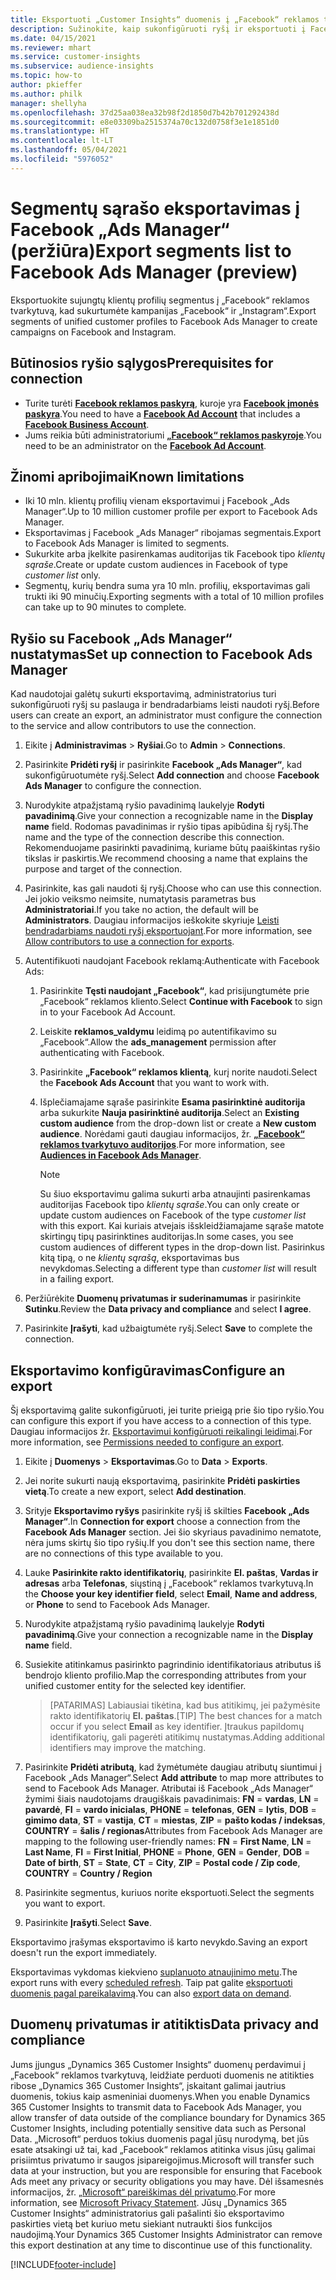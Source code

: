 ```yaml
---
title: Eksportuoti „Customer Insights“ duomenis į „Facebook“ reklamos tvarkytuvą
description: Sužinokite, kaip sukonfigūruoti ryšį ir eksportuoti į Facebook „Ads Manager“.
ms.date: 04/15/2021
ms.reviewer: mhart
ms.service: customer-insights
ms.subservice: audience-insights
ms.topic: how-to
author: pkieffer
ms.author: philk
manager: shellyha
ms.openlocfilehash: 37d25aa038ea32b98f2d1850d7b42b701292438d
ms.sourcegitcommit: e8e03309ba2515374a70c132d0758f3e1e1851d0
ms.translationtype: HT
ms.contentlocale: lt-LT
ms.lasthandoff: 05/04/2021
ms.locfileid: "5976052"
---
```

# <a name="export-segments-list-to-facebook-ads-manager-preview"></a><span data-ttu-id="a0ae5-103">Segmentų sąrašo eksportavimas į Facebook „Ads Manager“ (peržiūra)</span><span class="sxs-lookup"><span data-stu-id="a0ae5-103">Export segments list to Facebook Ads Manager (preview)</span></span>

<span data-ttu-id="a0ae5-104">Eksportuokite sujungtų klientų profilių segmentus į „Facebook“ reklamos tvarkytuvą, kad sukurtumėte kampanijas „Facebook“ ir „Instagram“.</span><span class="sxs-lookup"><span data-stu-id="a0ae5-104">Export segments of unified customer profiles to Facebook Ads Manager to create campaigns on Facebook and Instagram.</span></span>

## <a name="prerequisites-for-connection"></a><span data-ttu-id="a0ae5-105">Būtinosios ryšio sąlygos</span><span class="sxs-lookup"><span data-stu-id="a0ae5-105">Prerequisites for connection</span></span>

- <span data-ttu-id="a0ae5-106">Turite turėti [**Facebook reklamos paskyrą**](https://www.facebook.com/business/learn/lessons/step-by-step-ads-manager-account), kuroje yra [**Facebook įmonės paskyra**](https://business.facebook.com/).</span><span class="sxs-lookup"><span data-stu-id="a0ae5-106">You need to have a [**Facebook Ad Account**](https://www.facebook.com/business/learn/lessons/step-by-step-ads-manager-account) that includes a [**Facebook Business Account**](https://business.facebook.com/).</span></span>
- <span data-ttu-id="a0ae5-107">Jums reikia būti administratoriumi [**„Facebook“ reklamos paskyroje**](https://www.facebook.com/business/learn/lessons/step-by-step-ads-manager-account).</span><span class="sxs-lookup"><span data-stu-id="a0ae5-107">You need to be an administrator on the [**Facebook Ad Account**](https://www.facebook.com/business/learn/lessons/step-by-step-ads-manager-account).</span></span>

## <a name="known-limitations"></a><span data-ttu-id="a0ae5-108">Žinomi apribojimai</span><span class="sxs-lookup"><span data-stu-id="a0ae5-108">Known limitations</span></span>

- <span data-ttu-id="a0ae5-109">Iki 10 mln. klientų profilių vienam eksportavimui į Facebook „Ads Manager“.</span><span class="sxs-lookup"><span data-stu-id="a0ae5-109">Up to 10 million customer profile per export to Facebook Ads Manager.</span></span>
- <span data-ttu-id="a0ae5-110">Eksportavimas į Facebook „Ads Manager“ ribojamas segmentais.</span><span class="sxs-lookup"><span data-stu-id="a0ae5-110">Export to Facebook Ads Manager is limited to segments.</span></span>
- <span data-ttu-id="a0ae5-111">Sukurkite arba įkelkite pasirenkamas auditorijas tik Facebook tipo *klientų sąraše*.</span><span class="sxs-lookup"><span data-stu-id="a0ae5-111">Create or update custom audiences in Facebook of type *customer list* only.</span></span>
- <span data-ttu-id="a0ae5-112">Segmentų, kurių bendra suma yra 10 mln. profilių, eksportavimas gali trukti iki 90 minučių.</span><span class="sxs-lookup"><span data-stu-id="a0ae5-112">Exporting segments with a total of 10 million profiles can take up to 90 minutes to complete.</span></span>

## <a name="set-up-connection-to-facebook-ads-manager"></a><span data-ttu-id="a0ae5-113">Ryšio su Facebook „Ads Manager“ nustatymas</span><span class="sxs-lookup"><span data-stu-id="a0ae5-113">Set up connection to Facebook Ads Manager</span></span>

<span data-ttu-id="a0ae5-114">Kad naudotojai galėtų sukurti eksportavimą, administratorius turi sukonfigūruoti ryšį su paslauga ir bendradarbiams leisti naudoti ryšį.</span><span class="sxs-lookup"><span data-stu-id="a0ae5-114">Before users can create an export, an administrator must configure the connection to the service and allow contributors to use the connection.</span></span>

1. <span data-ttu-id="a0ae5-115">Eikite į **Administravimas** > **Ryšiai**.</span><span class="sxs-lookup"><span data-stu-id="a0ae5-115">Go to **Admin** > **Connections**.</span></span>

1. <span data-ttu-id="a0ae5-116">Pasirinkite **Pridėti ryšį** ir pasirinkite **Facebook „Ads Manager“**, kad sukonfigūruotumėte ryšį.</span><span class="sxs-lookup"><span data-stu-id="a0ae5-116">Select **Add connection** and choose **Facebook Ads Manager** to configure the connection.</span></span>

1. <span data-ttu-id="a0ae5-117">Nurodykite atpažįstamą ryšio pavadinimą laukelyje **Rodyti pavadinimą**.</span><span class="sxs-lookup"><span data-stu-id="a0ae5-117">Give your connection a recognizable name in the **Display name** field.</span></span> <span data-ttu-id="a0ae5-118">Rodomas pavadinimas ir ryšio tipas apibūdina šį ryšį.</span><span class="sxs-lookup"><span data-stu-id="a0ae5-118">The name and the type of the connection describe this connection.</span></span> <span data-ttu-id="a0ae5-119">Rekomenduojame pasirinkti pavadinimą, kuriame būtų paaiškintas ryšio tikslas ir paskirtis.</span><span class="sxs-lookup"><span data-stu-id="a0ae5-119">We recommend choosing a name that explains the purpose and target of the connection.</span></span>

1. <span data-ttu-id="a0ae5-120">Pasirinkite, kas gali naudoti šį ryšį.</span><span class="sxs-lookup"><span data-stu-id="a0ae5-120">Choose who can use this connection.</span></span> <span data-ttu-id="a0ae5-121">Jei jokio veiksmo neimsite, numatytasis parametras bus **Administratoriai**.</span><span class="sxs-lookup"><span data-stu-id="a0ae5-121">If you take no action, the default will be **Administrators**.</span></span> <span data-ttu-id="a0ae5-122">Daugiau informacijos ieškokite skyriuje [Leisti bendradarbiams naudoti ryšį eksportuojant](connections.md#allow-contributors-to-use-a-connection-for-exports).</span><span class="sxs-lookup"><span data-stu-id="a0ae5-122">For more information, see [Allow contributors to use a connection for exports](connections.md#allow-contributors-to-use-a-connection-for-exports).</span></span>

1. <span data-ttu-id="a0ae5-123">Autentifikuoti naudojant Facebook reklamą:</span><span class="sxs-lookup"><span data-stu-id="a0ae5-123">Authenticate with Facebook Ads:</span></span> 

   1. <span data-ttu-id="a0ae5-124">Pasirinkite **Tęsti naudojant „Facebook“**, kad prisijungtumėte prie „Facebook“ reklamos kliento.</span><span class="sxs-lookup"><span data-stu-id="a0ae5-124">Select **Continue with Facebook** to sign in to your Facebook Ad Account.</span></span>

   1. <span data-ttu-id="a0ae5-125">Leiskite **reklamos_valdymu** leidimą po autentifikavimo su „Facebook“.</span><span class="sxs-lookup"><span data-stu-id="a0ae5-125">Allow the **ads_management** permission after authenticating with Facebook.</span></span>

   1. <span data-ttu-id="a0ae5-126">Pasirinkite **„Facebook“ reklamos klientą**, kurį norite naudoti.</span><span class="sxs-lookup"><span data-stu-id="a0ae5-126">Select the **Facebook Ads Account** that you want to work with.</span></span>

   1. <span data-ttu-id="a0ae5-127">Išplečiamajame sąraše pasirinkite **Esama pasirinktinė auditorija** arba sukurkite **Nauja pasirinktinė auditorija**.</span><span class="sxs-lookup"><span data-stu-id="a0ae5-127">Select an **Existing custom audience** from the drop-down list or create a **New custom audience**.</span></span> <span data-ttu-id="a0ae5-128">Norėdami gauti daugiau informacijos, žr. [**„Facebook“ reklamos tvarkytuvo auditorijos**](https://www.facebook.com/business/help/744354708981227?id=2469097953376494).</span><span class="sxs-lookup"><span data-stu-id="a0ae5-128">For more information, see [**Audiences in Facebook Ads Manager**](https://www.facebook.com/business/help/744354708981227?id=2469097953376494).</span></span>
      > [!NOTE]
      > <span data-ttu-id="a0ae5-129">Su šiuo eksportavimu galima sukurti arba atnaujinti pasirenkamas auditorijas Facebook tipo *klientų sąraše*.</span><span class="sxs-lookup"><span data-stu-id="a0ae5-129">You can only create or update custom audiences on Facebook of the type *customer list* with this export.</span></span> <span data-ttu-id="a0ae5-130">Kai kuriais atvejais išskleidžiamajame sąraše matote skirtingų tipų pasirinktines auditorijas.</span><span class="sxs-lookup"><span data-stu-id="a0ae5-130">In some cases, you see custom audiences of different types in the drop-down list.</span></span> <span data-ttu-id="a0ae5-131">Pasirinkus kitą tipą, o ne *klientų sąrašą*, eksportavimas bus nevykdomas.</span><span class="sxs-lookup"><span data-stu-id="a0ae5-131">Selecting a different type than *customer list* will result in a failing export.</span></span> 

1. <span data-ttu-id="a0ae5-132">Peržiūrėkite **Duomenų privatumas ir suderinamumas** ir pasirinkite **Sutinku**.</span><span class="sxs-lookup"><span data-stu-id="a0ae5-132">Review the **Data privacy and compliance** and select **I agree**.</span></span>

1. <span data-ttu-id="a0ae5-133">Pasirinkite **Įrašyti**, kad užbaigtumėte ryšį.</span><span class="sxs-lookup"><span data-stu-id="a0ae5-133">Select **Save** to complete the connection.</span></span>

## <a name="configure-an-export"></a><span data-ttu-id="a0ae5-134">Eksportavimo konfigūravimas</span><span class="sxs-lookup"><span data-stu-id="a0ae5-134">Configure an export</span></span>

<span data-ttu-id="a0ae5-135">Šį eksportavimą galite sukonfigūruoti, jei turite prieigą prie šio tipo ryšio.</span><span class="sxs-lookup"><span data-stu-id="a0ae5-135">You can configure this export if you have access to a connection of this type.</span></span> <span data-ttu-id="a0ae5-136">Daugiau informacijos žr. [Eksportavimui konfigūruoti reikalingi leidimai](export-destinations.md#set-up-a-new-export).</span><span class="sxs-lookup"><span data-stu-id="a0ae5-136">For more information, see [Permissions needed to configure an export](export-destinations.md#set-up-a-new-export).</span></span>

1. <span data-ttu-id="a0ae5-137">Eikite į **Duomenys** > **Eksportavimas**.</span><span class="sxs-lookup"><span data-stu-id="a0ae5-137">Go to **Data** > **Exports**.</span></span>

1. <span data-ttu-id="a0ae5-138">Jei norite sukurti naują eksportavimą, pasirinkite **Pridėti paskirties vietą**.</span><span class="sxs-lookup"><span data-stu-id="a0ae5-138">To create a new export, select **Add destination**.</span></span> 

1. <span data-ttu-id="a0ae5-139">Srityje **Eksportavimo ryšys** pasirinkite ryšį iš skilties **Facebook „Ads Manager“**.</span><span class="sxs-lookup"><span data-stu-id="a0ae5-139">In **Connection for export** choose a connection from the **Facebook Ads Manager** section.</span></span> <span data-ttu-id="a0ae5-140">Jei šio skyriaus pavadinimo nematote, nėra jums skirtų šio tipo ryšių.</span><span class="sxs-lookup"><span data-stu-id="a0ae5-140">If you don't see this section name, there are no connections of this type available to you.</span></span>

1. <span data-ttu-id="a0ae5-141">Lauke **Pasirinkite rakto identifikatorių**, pasirinkite **El. paštas**, **Vardas ir adresas** arba **Telefonas**, siųstiną į „Facebook“ reklamos tvarkytuvą.</span><span class="sxs-lookup"><span data-stu-id="a0ae5-141">In the **Choose your key identifier field**, select **Email**, **Name and address**, or **Phone** to send to Facebook Ads Manager.</span></span> 

1. <span data-ttu-id="a0ae5-142">Nurodykite atpažįstamą ryšio pavadinimą laukelyje **Rodyti pavadinimą**.</span><span class="sxs-lookup"><span data-stu-id="a0ae5-142">Give your connection a recognizable name in the **Display name** field.</span></span>

1. <span data-ttu-id="a0ae5-143">Susiekite atitinkamus pasirinkto pagrindinio identifikatoriaus atributus iš bendrojo kliento profilio.</span><span class="sxs-lookup"><span data-stu-id="a0ae5-143">Map the corresponding attributes from your unified customer entity for the selected key identifier.</span></span>
   > <span data-ttu-id="a0ae5-144">[PATARIMAS] Labiausiai tikėtina, kad bus atitikimų, jei pažymėsite rakto identifikatorių **El. paštas**.</span><span class="sxs-lookup"><span data-stu-id="a0ae5-144">[TIP] The best chances for a match occur if you select **Email** as key identifier.</span></span> <span data-ttu-id="a0ae5-145">Įtraukus papildomų identifikatorių, gali pagerėti atitikimų nustatymas.</span><span class="sxs-lookup"><span data-stu-id="a0ae5-145">Adding additional identifiers may improve the matching.</span></span>

1. <span data-ttu-id="a0ae5-146">Pasirinkite **Pridėti atributą**, kad žymėtumėte daugiau atributų siuntimui į Facebook „Ads Manager“.</span><span class="sxs-lookup"><span data-stu-id="a0ae5-146">Select **Add attribute** to map more attributes to send to Facebook Ads Manager.</span></span> <span data-ttu-id="a0ae5-147">Atributai iš Facebook „Ads Manager“ žymimi šiais naudotojams draugiškais pavadinimais: **FN** = **vardas**, **LN** = **pavardė**, **FI** = **vardo inicialas**, **PHONE** = **telefonas**, **GEN** = **lytis**, **DOB** = **gimimo data**, **ST** = **vastija**, **CT** = **miestas**, **ZIP** = **pašto kodas / indeksas**, **COUNTRY** = **šalis / regionas**</span><span class="sxs-lookup"><span data-stu-id="a0ae5-147">Attributes from Facebook Ads Manager are mapping to the following user-friendly names: **FN** = **First Name**, **LN** = **Last Name**, **FI** = **First Initial**, **PHONE** = **Phone**, **GEN** = **Gender**, **DOB** = **Date of birth**, **ST** = **State**, **CT** = **City**, **ZIP** = **Postal code / Zip code**, **COUNTRY** = **Country / Region**</span></span>

1. <span data-ttu-id="a0ae5-148">Pasirinkite segmentus, kuriuos norite eksportuoti.</span><span class="sxs-lookup"><span data-stu-id="a0ae5-148">Select the segments you want to export.</span></span>

1. <span data-ttu-id="a0ae5-149">Pasirinkite **Įrašyti**.</span><span class="sxs-lookup"><span data-stu-id="a0ae5-149">Select **Save**.</span></span>

<span data-ttu-id="a0ae5-150">Eksportavimo įrašymas eksportavimo iš karto nevykdo.</span><span class="sxs-lookup"><span data-stu-id="a0ae5-150">Saving an export doesn't run the export immediately.</span></span>

<span data-ttu-id="a0ae5-151">Eksportavimas vykdomas kiekvieno [suplanuoto atnaujinimo metu](system.md#schedule-tab).</span><span class="sxs-lookup"><span data-stu-id="a0ae5-151">The export runs with every [scheduled refresh](system.md#schedule-tab).</span></span> <span data-ttu-id="a0ae5-152">Taip pat galite [eksportuoti duomenis pagal pareikalavimą](export-destinations.md#run-exports-on-demand).</span><span class="sxs-lookup"><span data-stu-id="a0ae5-152">You can also [export data on demand](export-destinations.md#run-exports-on-demand).</span></span> 

## <a name="data-privacy-and-compliance"></a><span data-ttu-id="a0ae5-153">Duomenų privatumas ir atitiktis</span><span class="sxs-lookup"><span data-stu-id="a0ae5-153">Data privacy and compliance</span></span>

<span data-ttu-id="a0ae5-154">Jums įjungus „Dynamics 365 Customer Insights“ duomenų perdavimui į „Facebook“ reklamos tvarkytuvą, leidžiate perduoti duomenis ne atitikties ribose „Dynamics 365 Customer Insights“, įskaitant galimai jautrius duomenis, tokius kaip asmeniniai duomenys.</span><span class="sxs-lookup"><span data-stu-id="a0ae5-154">When you enable Dynamics 365 Customer Insights to transmit data to Facebook Ads Manager, you allow transfer of data outside of the compliance boundary for Dynamics 365 Customer Insights, including potentially sensitive data such as Personal Data.</span></span> <span data-ttu-id="a0ae5-155">„Microsoft“ perduos tokius duomenis pagal jūsų nurodymą, bet jūs esate atsakingi už tai, kad „Facebook“ reklamos atitinka visus jūsų galimai prisiimtus privatumo ir saugos įsipareigojimus.</span><span class="sxs-lookup"><span data-stu-id="a0ae5-155">Microsoft will transfer such data at your instruction, but you are responsible for ensuring that Facebook Ads meet any privacy or security obligations you may have.</span></span> <span data-ttu-id="a0ae5-156">Dėl išsamesnės informacijos, žr. [„Microsoft“ pareiškimas dėl privatumo](https://go.microsoft.com/fwlink/?linkid=396732).</span><span class="sxs-lookup"><span data-stu-id="a0ae5-156">For more information, see [Microsoft Privacy Statement](https://go.microsoft.com/fwlink/?linkid=396732).</span></span>
<span data-ttu-id="a0ae5-157">Jūsų „Dynamics 365 Customer Insights“ administratorius gali pašalinti šio eksportavimo paskirties vietą bet kuriuo metu siekiant nutraukti šios funkcijos naudojimą.</span><span class="sxs-lookup"><span data-stu-id="a0ae5-157">Your Dynamics 365 Customer Insights Administrator can remove this export destination at any time to discontinue use of this functionality.</span></span>


[!INCLUDE[footer-include](../includes/footer-banner.md)]
